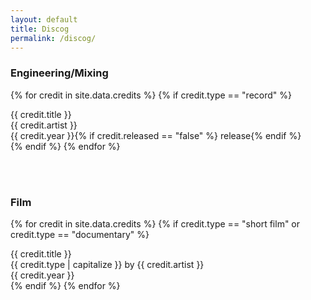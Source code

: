 ```yaml
---
layout: default
title: Discog
permalink: /discog/
---
```


<div class="row mt-2">
  <div class="col">
   <h3>Engineering/Mixing</h3>
  </div>
</div>

{% for credit in site.data.credits %}
  {% if credit.type == "record" %}
<div class="row mt-2">
<div class="col-lg-5 col-md-5 col-xs-12">
   <span class="credit-title">{{ credit.title }}</span> 
</div>
<div class="col-lg-4 col-md-4 hidden-xs">
   <span class="credit-artist">{{ credit.artist }}</span>
</div>
<div class="col-lg-3 col-md-3 hidden-xs">
   <span class="credit-year">{{ credit.year }}</span>{% if credit.released == "false" %}<span> release</span>{% endif %}
</div>
</div>
{% endif %}
{% endfor %}

<br><br> 

<div class="row mt-2">
  <div class="col">
   <h3>Film</h3>
  </div>
</div>

{% for credit in site.data.credits %}
  {% if credit.type == "short film" or credit.type == "documentary" %}
<div class="row mt-2">
  <div class="col-lg-5 col-md-5 col-sm-3 col-xs-12">
   <span class="credit-title">{{ credit.title }}</span>
  </div>
  <div class="col-lg-4 col-md-4 col-sm-4 hidden-xs">
   <span class="credit-type">{{ credit.type | capitalize }}</span> by <span class="credit-artist">{{ credit.artist }}</span>
  </div>
  <div class="col-lg-3 col-md-3 col-sm-3 hidden-xs">
   <span class="credit-year">{{ credit.year }}</span>
  </div>
</div>
  {% endif %}
{% endfor %}
